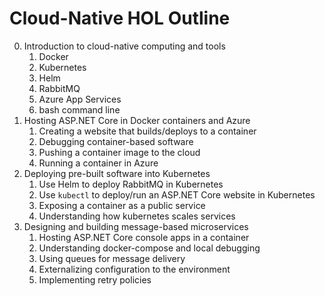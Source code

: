 # Cloud-Native HOL Outline

0. Introduction to cloud-native computing and tools
   1. Docker
   1. Kubernetes
   1. Helm
   1. RabbitMQ
   1. Azure App Services
   1. bash command line
1. Hosting ASP.NET Core in Docker containers and Azure
   1. Creating a website that builds/deploys to a container
   1. Debugging container-based software
   1. Pushing a container image to the cloud
   1. Running a container in Azure
2. Deploying pre-built software into Kubernetes
   1. Use Helm to deploy RabbitMQ in Kubernetes
   1. Use `kubectl` to deploy/run an ASP.NET Core website in Kubernetes
   1. Exposing a container as a public service
   1. Understanding how kubernetes scales services
3. Designing and building message-based microservices
   1. Hosting ASP.NET Core console apps in a container
   1. Understanding docker-compose and local debugging
   1. Using queues for message delivery
   1. Externalizing configuration to the environment
   1. Implementing retry policies
